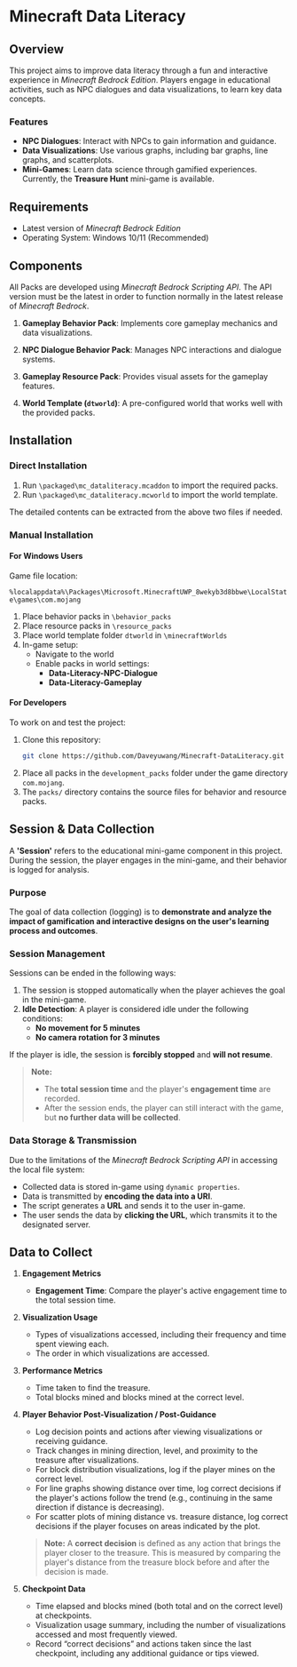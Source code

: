 # Minecraft Data Literacy
## Overview

This project aims to improve data literacy through a fun and interactive experience in *Minecraft Bedrock Edition*. Players engage in educational activities, such as NPC dialogues and data visualizations, to learn key data concepts. 

### Features

- **NPC Dialogues**: Interact with NPCs to gain information and guidance.
- **Data Visualizations**: Use various graphs, including bar graphs, line graphs, and scatterplots.
- **Mini-Games**: Learn data science through gamified experiences. Currently, the **Treasure Hunt** mini-game is available.

## Requirements

- Latest version of *Minecraft Bedrock Edition*
- Operating System: Windows 10/11 (Recommended)

## **Components**

All Packs are developed using *Minecraft Bedrock Scripting API*. The API version must be the latest in order to function normally in the latest release of *Minecraft Bedrock*.

1. **Gameplay Behavior Pack**: Implements core gameplay mechanics and data visualizations.

2. **NPC Dialogue Behavior Pack**: Manages NPC interactions and dialogue systems.

3. **Gameplay Resource Pack**: Provides visual assets for the gameplay features.

4. **World Template (`dtworld`)**: A pre-configured world that works well with the provided packs.

## Installation

### Direct Installation

1. Run `\packaged\mc_dataliteracy.mcaddon` to import the required packs.
2. Run `\packaged\mc_dataliteracy.mcworld` to import the world template.

The detailed contents can be extracted from the above two files if needed.

### Manual Installation

#### For Windows Users
Game file location:

`%localappdata%\Packages\Microsoft.MinecraftUWP_8wekyb3d8bbwe\LocalState\games\com.mojang`

1. Place behavior packs in `\behavior_packs`
2. Place resource packs in `\resource_packs`
3. Place world template folder `dtworld` in `\minecraftWorlds`
4. In-game setup:
   - Navigate to the world
   - Enable packs in world settings:
     - **Data-Literacy-NPC-Dialogue**
     - **Data-Literacy-Gameplay**

#### For Developers
To work on and test the project:

1. Clone this repository:
    ```bash
    git clone https://github.com/Daveyuwang/Minecraft-DataLiteracy.git
    ```
2. Place all packs in the `development_packs` folder under the game directory `com.mojang`.
3. The `packs/` directory contains the source files for behavior and resource packs.

## **Session & Data Collection**

A **'Session'** refers to the educational mini-game component in this project. During the session, the player engages in the mini-game, and their behavior is logged for analysis.

### **Purpose**

The goal of data collection (logging) is to **demonstrate and analyze the impact of gamification and interactive designs on the user's learning process and outcomes**.

### **Session Management**

Sessions can be ended in the following ways:

1. The session is stopped automatically when the player achieves the goal in the mini-game.
2. **Idle Detection**: A player is considered idle under the following conditions:
   - **No movement for 5 minutes**
   - **No camera rotation for 3 minutes**

If the player is idle, the session is **forcibly stopped** and **will not resume**.

> **Note:**
> - The **total session time** and the player's **engagement time** are recorded.
> - After the session ends, the player can still interact with the game, but **no further data will be collected**.

### **Data Storage & Transmission**

Due to the limitations of the *Minecraft Bedrock Scripting API* in accessing the local file system:

- Collected data is stored in-game using `dynamic properties`.
- Data is transmitted by **encoding the data into a URI**.
- The script generates a **URL** and sends it to the user in-game.
- The user sends the data by **clicking the URL**, which transmits it to the designated server.

## **Data to Collect**

1. **Engagement Metrics**
   - **Engagement Time**: Compare the player's active engagement time to the total session time.

2. **Visualization Usage**
   - Types of visualizations accessed, including their frequency and time spent viewing each.
   - The order in which visualizations are accessed.

3. **Performance Metrics**
   - Time taken to find the treasure.
   - Total blocks mined and blocks mined at the correct level.

4. **Player Behavior Post-Visualization / Post-Guidance**
   - Log decision points and actions after viewing visualizations or receiving guidance.
   - Track changes in mining direction, level, and proximity to the treasure after visualizations.
   - For block distribution visualizations, log if the player mines on the correct level.
   - For line graphs showing distance over time, log correct decisions if the player's actions follow the trend (e.g., continuing in the same direction if distance is decreasing).
   - For scatter plots of mining distance vs. treasure distance, log correct decisions if the player focuses on areas indicated by the plot.


   > **Note:**
   > A **correct decision** is defined as any action that brings the player closer to the treasure. This is measured by comparing the player's distance from the treasure block before and after the decision is made.

5. **Checkpoint Data**
   - Time elapsed and blocks mined (both total and on the correct level) at checkpoints.
   - Visualization usage summary, including the number of visualizations accessed and most frequently viewed.
   - Record “correct decisions” and actions taken since the last checkpoint, including any additional guidance or tips viewed.

